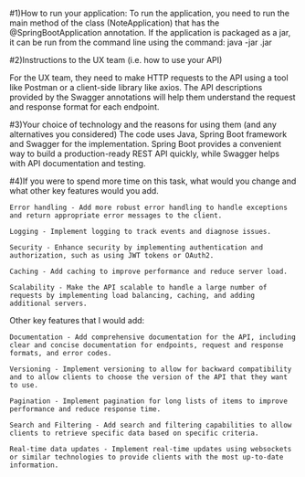 #1)How to run your application:
To run the application, you need to run the main method of the class (NoteApplication) that has the @SpringBootApplication annotation. 
If the application is packaged as a jar, it can be run from the command line using the command: java -jar <jar-file-name>.jar

#2)Instructions to the UX team (i.e. how to use your API)

For the UX team, they need to make HTTP requests to the API using a tool like Postman or a client-side library like axios.
The API descriptions provided by the Swagger annotations will help them understand the request and response format for each endpoint.

#3)Your choice of technology and the reasons for using them (and any alternatives you considered)
The code uses Java, Spring Boot framework and Swagger for the implementation. 
Spring Boot provides a convenient way to build a production-ready REST API quickly, while Swagger helps with API documentation and testing.

#4)If you were to spend more time on this task, what would you change and what other key features would you add.


    Error handling - Add more robust error handling to handle exceptions and return appropriate error messages to the client.
    
    Logging - Implement logging to track events and diagnose issues.
    
    Security - Enhance security by implementing authentication and authorization, such as using JWT tokens or OAuth2.
    
    Caching - Add caching to improve performance and reduce server load.
    
    Scalability - Make the API scalable to handle a large number of requests by implementing load balancing, caching, and adding additional servers.

Other key features that I would add:

    Documentation - Add comprehensive documentation for the API, including clear and concise documentation for endpoints, request and response formats, and error codes.
    
    Versioning - Implement versioning to allow for backward compatibility and to allow clients to choose the version of the API that they want to use.
    
    Pagination - Implement pagination for long lists of items to improve performance and reduce response time.
    
    Search and Filtering - Add search and filtering capabilities to allow clients to retrieve specific data based on specific criteria.
    
    Real-time data updates - Implement real-time updates using websockets or similar technologies to provide clients with the most up-to-date information.

